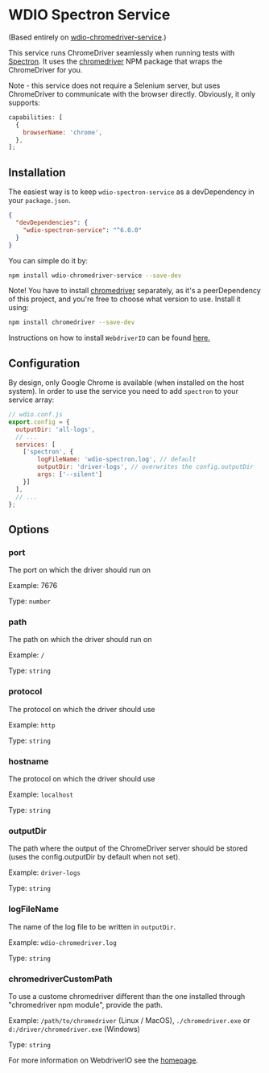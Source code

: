 # WDIO Spectron Service

(Based entirely on [wdio-chromedriver-service](https://github.com/webdriverio-community/wdio-chromedriver-service).)

This service runs ChromeDriver seamlessly when running tests with [Spectron](http://webdriver.io/guide/testrunner/gettingstarted.html). It uses the [chromedriver](https://www.npmjs.com/package/chromedriver) NPM package that wraps the ChromeDriver for you.

Note - this service does not require a Selenium server, but uses ChromeDriver to communicate with the browser directly.
Obviously, it only supports:

```js
capabilities: [
  {
    browserName: 'chrome',
  },
];
```

## Installation

The easiest way is to keep `wdio-spectron-service` as a devDependency in your `package.json`.

```json
{
  "devDependencies": {
    "wdio-spectron-service": "^6.0.0"
  }
}
```

You can simple do it by:

```bash
npm install wdio-chromedriver-service --save-dev
```

Note! You have to install [chromedriver](https://www.npmjs.com/package/chromedriver) separately, as it's a peerDependency of this project, and you're free to choose what version to use. Install it using:

```bash
npm install chromedriver --save-dev
```

Instructions on how to install `WebdriverIO` can be found [here.](http://webdriver.io/guide/getstarted/install.html)

## Configuration

By design, only Google Chrome is available (when installed on the host system). In order to use the service you need to add `spectron` to your service array:

```js
// wdio.conf.js
export.config = {
  outputDir: 'all-logs',
  // ...
  services: [
    ['spectron', {
        logFileName: 'wdio-spectron.log', // default
        outputDir: 'driver-logs', // overwrites the config.outputDir
        args: ['--silent']
    }]
  ],
  // ...
};
```

## Options

### port

The port on which the driver should run on

Example: 7676

Type: `number`

### path

The path on which the driver should run on

Example: `/`

Type: `string`

### protocol

The protocol on which the driver should use

Example: `http`

Type: `string`

### hostname

The protocol on which the driver should use

Example: `localhost`

Type: `string`

### outputDir

The path where the output of the ChromeDriver server should be stored (uses the config.outputDir by default when not set).

Example: `driver-logs`

Type: `string`

### logFileName

The name of the log file to be written in `outputDir`.

Example: `wdio-chromedriver.log`

Type: `string`

### chromedriverCustomPath

To use a custome chromedriver different than the one installed through "chromedriver npm module", provide the path.

Example: `/path/to/chromedriver` (Linux / MacOS), `./chromedriver.exe` or `d:/driver/chromedriver.exe` (Windows)

Type: `string`

For more information on WebdriverIO see the [homepage](https://webdriver.io).
